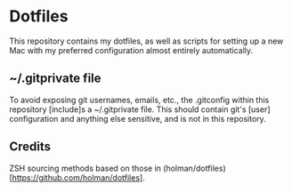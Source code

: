 # Dotfiles
This repository contains my dotfiles, as well as scripts for setting up
a new Mac with my preferred configuration almost entirely automatically.

## ~/.gitprivate file
To avoid exposing git usernames, emails, etc., the .gitconfig within this
repository [include]s a ~/.gitprivate file. This should contain git's [user]
configuration and anything else sensitive, and is not in this repository.

## Credits
ZSH sourcing methods based on those in (holman/dotfiles)[https://github.com/holman/dotfiles].
